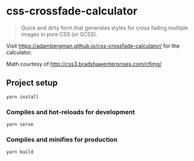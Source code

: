 # css-crossfade-calculator
> Quick and dirty form that generates styles for cross fading multiple images in pure CSS (or SCSS).

Visit https://adambergman.github.io/css-crossfade-calculator/ for the calculator.

Math courtesy of http://css3.bradshawenterprises.com/cfimg/

## Project setup
```
yarn install
```

### Compiles and hot-reloads for development
```
yarn serve
```

### Compiles and minifies for production
```
yarn build
```
